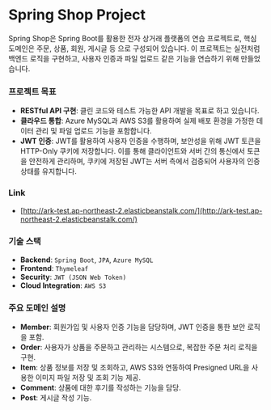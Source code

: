 # Spring Shop Project

Spring Shop은 Spring Boot를 활용한 전자 상거래 플랫폼의 연습 프로젝트로, 핵심 도메인은 주문, 상품, 회원, 게시글 등 으로 구성되어 있습니다. 이 프로젝트는
실전처럼 백엔드 로직을 구현하고, 사용자 인증과 파일 업로드 같은 기능을 연습하기 위해 만들었습니다.

### 프로젝트 목표

- **RESTful API 구현**: 클린 코드와 테스트 가능한 API 개발을 목표로 하고 있습니다.
- **클라우드 통합**: Azure MySQL과 AWS S3를 활용하여 실제 배포 환경을 가정한 데이터 관리 및 파일 업로드 기능을 포함합니다.
- **JWT 인증**: JWT를 활용하여 사용자 인증을 수행하며, 보안성을 위해 JWT 토큰을 HTTP-Only 쿠키에 저장합니다. 이를 통해 클라이언트와 서버 간의 통신에서 토큰을 안전하게 관리하며, 쿠키에 저장된 JWT는 서버 측에서 검증되어 사용자의 인증 상태를 유지합니다.
### Link

* [http://ark-test.ap-northeast-2.elasticbeanstalk.com/](http://ark-test.ap-northeast-2.elasticbeanstalk.com/)

### 기술 스택

- **Backend**: `Spring Boot`, `JPA`, `Azure MySQL`
- **Frontend**: `Thymeleaf`
- **Security**: `JWT (JSON Web Token)`
- **Cloud Integration**: `AWS S3`

### 주요 도메인 설명

- **Member**: 회원가입 및 사용자 인증 기능을 담당하며, JWT 인증을 통한 보안 로직을 포함.
- **Order**: 사용자가 상품을 주문하고 관리하는 시스템으로, 복잡한 주문 처리 로직을 구현.
- **Item**: 상품 정보를 저장 및 조회하고, AWS S3와 연동하여 Presigned URL을 사용한 이미지 파일 저장 및 조회 기능 제공.
- **Comment**: 상품에 대한 후기를 작성하는 기능을 담당.
- **Post**: 게시글 작성 기능.
